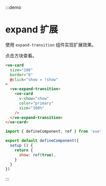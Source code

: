 :::demo

# expand 扩展

使用 `expand-transition` 组件实现扩展效果。

点击方块查看。

```html
<ve-card
  size="100" 
  border="0" 
  @click="show = !show"
>
  <ve-expand-transition>
    <ve-card
      v-show="show"
      color="primary"
      size="100%"
    />
  </ve-expand-transition>
</ve-card>
```

```js
import { defineComponent, ref } from 'vue'

export default defineComponent({
  setup () {
    return {
      show: ref(true),
    }
  }
})
```

:::